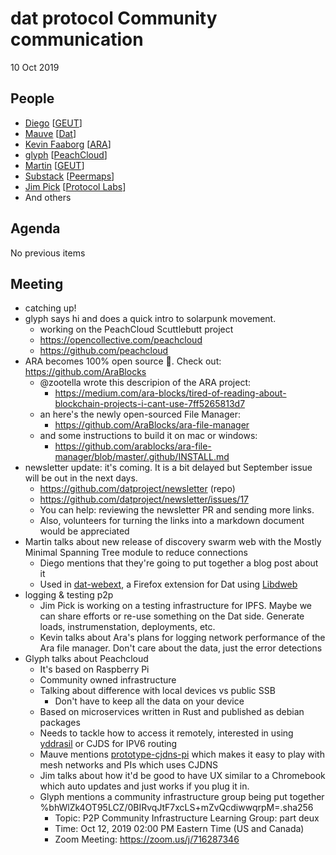 # dat protocol Community communication

10 Oct 2019

## People

* [Diego](https://github.com/dpaez) [[GEUT](https://geutstudio.com)]
* [Mauve](https://github.com/rangermauve) [[Dat](datproject)]
* [Kevin Faaborg](https://github.com/zootella) [[ARA](https://ara.one)]
* [glyph](https://github.com/glyph) [[PeachCloud](https://github.com/Peachcloud)]
* [Martin](https://github.com/tinchoz49) [[GEUT](https://geutstudio.com)]
* [Substack](https://github.com/substack) [[Peermaps](https://peermaps.org/)]
* [Jim Pick](https://github.com/jimpick) [[Protocol Labs](https://protocol.ai/)]
* And others


## Agenda

No previous items

## Meeting

- catching up!
- glyph says hi and does a quick intro to solarpunk movement.
    - working on the PeachCloud Scuttlebutt project
    - https://opencollective.com/peachcloud
    - https://github.com/peachcloud
- ARA becomes 100% open source :tada:. Check out: https://github.com/AraBlocks
    - @zootella wrote this descripion of the ARA project:
        - https://medium.com/ara-blocks/tired-of-reading-about-blockchain-projects-i-cant-use-7ff5265813d7
    - an here's the newly open-sourced File Manager:
        - https://github.com/AraBlocks/ara-file-manager
    - and some instructions to build it on mac or windows:
        - https://github.com/arablocks/ara-file-manager/blob/master/.github/INSTALL.md
- newsletter update: it's coming. It is a bit delayed but September issue will be out in the next days.
    - https://github.com/datproject/newsletter (repo)
    - https://github.com/datproject/newsletter/issues/17
    - You can help: reviewing the newsletter PR and sending more links.
    - Also, volunteers for turning the links into a markdown document would be appreciated
- Martin talks about new release of discovery swarm web with the Mostly Minimal Spanning Tree module to reduce connections
    - Diego mentions that they're going to put together a blog post about it
    - Used in [dat-webext](https://github.com/cliqz-oss/dat-webext), a Firefox extension for Dat using [Libdweb](https://github.com/mozilla/libdweb)
- logging & testing p2p
    - Jim Pick is working on a testing infrastructure for IPFS. Maybe we can share efforts or re-use something on the Dat side. Generate loads, instrumenstation, deployments, etc.
    - Kevin talks about Ara's plans for logging network performance of the Ara file manager. Don't care about the data, just the error detections
- Glyph talks about Peachcloud
    - It's based on Raspberry Pi
    - Community owned infrastructure
    - Talking about difference with local devices vs public SSB
        - Don't have to keep all the data on your device
    - Based on microservices written in Rust and published as debian packages
    - Needs to tackle how to access it remotely, interested in using [yddrasil](https://yggdrasil-network.github.io/) or CJDS for IPV6 routing
    - Mauve mentions [prototype-cjdns-pi](https://github.com/tomeshnet/prototype-cjdns-pi/) which makes it easy to play with mesh networks and PIs which uses CJDNS
    - Jim talks about how it'd be good to have UX similar to a Chromebook which auto updates and just works if you plug it in.
    - Glyph mentions a community infrastructure group being put together %bhWlZk4OT95LCZ/0BIRvqJtF7xcLS+mZvQcdiwwqrpM=.sha256
        - Topic: P2P Community Infrastructure Learning Group: part deux
        - Time: Oct 12, 2019 02:00 PM Eastern Time (US and Canada)
        - Zoom Meeting: https://zoom.us/j/716287346

